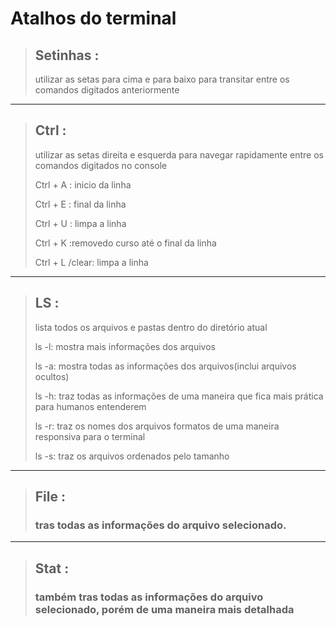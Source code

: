 # Atalhos do terminal

> ## Setinhas :
>
> utilizar as setas para cima e para baixo para transitar entre os comandos digitados anteriormente

---

> ## Ctrl :
>
> utilizar as setas direita e esquerda para navegar rapidamente entre os comandos digitados no console
>
> Ctrl + A : inicio da linha
>
> Ctrl + E : final da linha
>
> Ctrl + U : limpa a linha
>
> Ctrl + K :removedo curso até o final da linha
>
> Ctrl + L /clear: limpa a linha

---

> ## LS :
>
> lista todos os arquivos e pastas dentro do diretório atual
>
> ls -l: mostra mais informações dos arquivos
>
> ls -a: mostra todas as informações dos arquivos(inclui arquivos ocultos)
>
> ls -h: traz todas as informações de uma maneira que fica mais prática para humanos entenderem
>
> ls -r: traz os nomes dos arquivos formatos de uma maneira responsiva para o terminal
>
> ls -s: traz os arquivos ordenados pelo tamanho

---

> ## File :
>
> ### tras todas as informações do arquivo selecionado.

---

> ## Stat :
>
> ### também tras todas as informações do arquivo selecionado, porém de uma maneira mais detalhada
